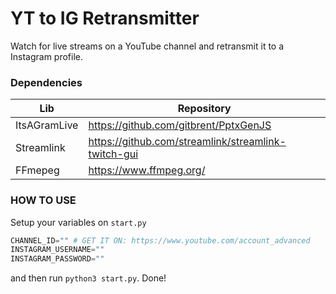# YT to IG Retransmitter

Watch for live streams on a YouTube channel and retransmit it to a Instagram profile.

### Dependencies

| Lib | Repository |
| ------ | ------ |
| ItsAGramLive | https://github.com/gitbrent/PptxGenJS |
| Streamlink | https://github.com/streamlink/streamlink-twitch-gui |
| FFmepeg | https://www.ffmpeg.org/ |

### HOW TO USE

Setup your variables on `start.py` 

```python
CHANNEL_ID="" # GET IT ON: https://www.youtube.com/account_advanced
INSTAGRAM_USERNAME=""
INSTAGRAM_PASSWORD=""
```

and then run `python3 start.py`. Done!